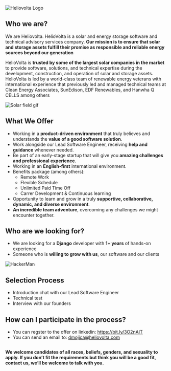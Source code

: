 
 ![Heliovolta Logo](https://images.squarespace-cdn.com/content/v1/5f3cb8a892fae04a629a6cce/c6527a95-2f42-4f49-a55a-f9b38d2b9a50/brandmark-design+%2821%29.png) 



## Who we are?

We are Heliovolta. HelioVolta is a solar and energy storage software and technical advisory services company. **Our mission is to ensure that solar and storage assets fulfill their promise as responsible and reliable energy sources beyond our generation**

 HelioVolta is **trusted by some of the largest solar companies in the market** to provide software, solutions, and technical expertise during the development, construction, and operation of solar and storage assets. HelioVolta is led by a world-class team of renewable energy veterans with international experience that previously led and managed technical teams at Clean Energy Associates, SunEdison, EDF Renewables, and Hanwha Q CELLS among others
 
 ![Solar field gif](https://media3.giphy.com/media/dOrKc4pASvkZfdu5uz/giphy.gif?cid=ecf05e47t8kdv1n59i9kdjng66wlxxqrdyktpk2k392lqssf&rid=giphy.gif&ct=g)

## What We Offer
-  Working in a **product-driven environment** that truly believes and understands the **value of a good software solution**. 
- Work alongside our Lead Software Engineer, receiving **help and guidance** whenever needed. 
- Be part of an early-stage startup that will give you **amazing challenges and professional experience**. 
-  Working in an **English-first** international environment. 
- Benefits package (among others):
	- Remote Work
	- Flexible Schedule
	- Unlimited Paid Time Off 
	- Carrer Development & Continuous learning
- Opportunity to learn and grow in a truly **supportive, collaborative, dynamic, and diverse environment**. 
- **An incredible team adventure**, overcoming any challenges we might encounter together.

## Who are we looking for?
- We are looking for a **Django** developer with **1+ years** of hands-on experience
- Someone who is **willing to grow with us**, our software and our clients

![HackerMan](https://media.giphy.com/media/26tPnAAJxXTvpLwJy/giphy.gif)

## Selection Process

-   Introduction chat with our Lead Software Engineer
-   Technical test
-   Interview with our founders


## How can I participate in the process?
- You can regster to the offer on linkedin: https://bit.ly/3O2nAIT
- You can send an email to: dmojica@heliovolta.com


## 

**We welcome candidates of all races, beliefs, genders, and sexuality to apply. If you don’t fit the requirements but think you will be a good fit, contact us, we’ll be welcome to talk with you.**
